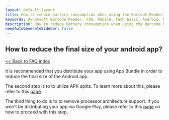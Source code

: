 ```yaml
---
layout: default-layout
title: How to reduce battery consumption when using the Barcode Reader? 
keywords: Dynamsoft Barcode Reader, FAQ, Mobile, tech basic, Android, battery, consumption
description: How to reduce battery consumption when using the Barcode Reader? 
needAutoGenerateSidebar: false
---
```


## How to reduce the final size of your android app?

[<< Back to FAQ index](index.md)

It is recommended that you distribute your app using App Bundle in order to reduce the final size of the Android app.

The second step is to to utilize APK splits. To learn more about this, please refer to this [page](https://developer.android.com/studio/build/configure-apk-splits#configure-abi-split).

The third thing to do is to to remove processor architecture support. If you won't be distributing your app via Google Play, please refer to this [page](https://developer.android.com/ndk/guides/abis#gc) on how to proceed with this step.